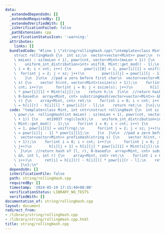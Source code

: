 ```yaml
---
data:
  _extendedDependsOn: []
  _extendedRequiredBy: []
  _extendedVerifiedWith: []
  _isVerificationFailed: false
  _pathExtension: cpp
  _verificationStatusIcon: ':warning:'
  attributes:
    links: []
  bundledCode: "#line 1 \"string/rollingHash.cpp\"\ntemplate<class Mint, int cnt>\n\
    struct rollingHash {\n  int sz;\n  vector<vector<Mint>> powr;\n  rollingHash(int\
    \ mxLen) : sz(mxLen + 1), powr(cnt, vector<Mint>(mxLen + 1)) {\n    mt19937 rng(clock);\n\
    \    uniform_int_distribution<int> unif(0, Mint::get_mod() - 1);\n    for(int\
    \ i = 0; i < cnt; i++) {\n      powr[i][0] = 1, powr[i][1] = unif(rng);\n    \
    \  for(int j = 2; j < sz; j++)\n        powr[i][j] = powr[i][j - 1] * powr[i][1];\n\
    \    }\n  }\n\n  //pad a zero before first char\n  vector<vector<Mint>> prefixHash(string\
    \ s) {\n    vector h(cnt, vector<Mint>(ssize(s) + 1));\n    for(int i = 0; i <\
    \ cnt; i++)\n      for(int j = 0; j < ssize(s); j++)\n        h[i][j + 1] = h[i][j]\
    \ * powr[i][1] + Mint(s[j]);\n    return h;\n  }\n\n  //return hash of [l, r),\
    \ 0-based\n  array<Mint, cnt> substringHash(vector<vector<Mint>> &h, int l, int\
    \ r) {\n    array<Mint, cnt> ret;\n    for(int i = 0; i < cnt; i++)\n      ret[i]\
    \ = h[i][r] - h[i][l] * powr[i][r - l];\n    return ret;\n  }\n};\n"
  code: "template<class Mint, int cnt>\nstruct rollingHash {\n  int sz;\n  vector<vector<Mint>>\
    \ powr;\n  rollingHash(int mxLen) : sz(mxLen + 1), powr(cnt, vector<Mint>(mxLen\
    \ + 1)) {\n    mt19937 rng(clock);\n    uniform_int_distribution<int> unif(0,\
    \ Mint::get_mod() - 1);\n    for(int i = 0; i < cnt; i++) {\n      powr[i][0]\
    \ = 1, powr[i][1] = unif(rng);\n      for(int j = 2; j < sz; j++)\n        powr[i][j]\
    \ = powr[i][j - 1] * powr[i][1];\n    }\n  }\n\n  //pad a zero before first char\n\
    \  vector<vector<Mint>> prefixHash(string s) {\n    vector h(cnt, vector<Mint>(ssize(s)\
    \ + 1));\n    for(int i = 0; i < cnt; i++)\n      for(int j = 0; j < ssize(s);\
    \ j++)\n        h[i][j + 1] = h[i][j] * powr[i][1] + Mint(s[j]);\n    return h;\n\
    \  }\n\n  //return hash of [l, r), 0-based\n  array<Mint, cnt> substringHash(vector<vector<Mint>>\
    \ &h, int l, int r) {\n    array<Mint, cnt> ret;\n    for(int i = 0; i < cnt;\
    \ i++)\n      ret[i] = h[i][r] - h[i][l] * powr[i][r - l];\n    return ret;\n\
    \  }\n};\n"
  dependsOn: []
  isVerificationFile: false
  path: string/rollingHash.cpp
  requiredBy: []
  timestamp: '2024-05-19 17:15:40+08:00'
  verificationStatus: LIBRARY_NO_TESTS
  verifiedWith: []
documentation_of: string/rollingHash.cpp
layout: document
redirect_from:
- /library/string/rollingHash.cpp
- /library/string/rollingHash.cpp.html
title: string/rollingHash.cpp
---
```

